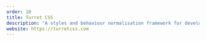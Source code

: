 ```yaml
---
order: 10
title: Turret CSS
description: "A styles and behaviour normalisation framework for development of responsive and accessible websites."
website: https://turretcss.com
---
```

